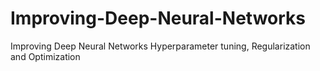 # Improving-Deep-Neural-Networks
Improving Deep Neural Networks Hyperparameter tuning, Regularization and Optimization
